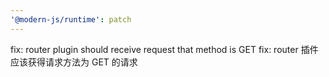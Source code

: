 ```yaml
---
'@modern-js/runtime': patch
---
```


fix: router plugin should receive request that method is GET
fix: router 插件应该获得请求方法为 GET 的请求
